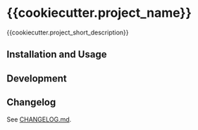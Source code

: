 # {{cookiecutter.project_name}}

{{cookiecutter.project_short_description}}


## Installation and Usage


## Development


## Changelog

See [CHANGELOG.md](.\CHANGELOG.md).
